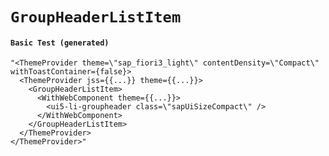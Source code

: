 # `GroupHeaderListItem`

#### `Basic Test (generated)`

```
"<ThemeProvider theme=\"sap_fiori3_light\" contentDensity=\"Compact\" withToastContainer={false}>
  <ThemeProvider jss={{...}} theme={{...}}>
    <GroupHeaderListItem>
      <WithWebComponent theme={{...}}>
        <ui5-li-groupheader class=\"sapUiSizeCompact\" />
      </WithWebComponent>
    </GroupHeaderListItem>
  </ThemeProvider>
</ThemeProvider>"
```

